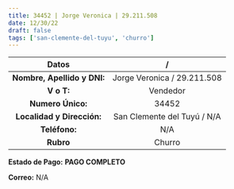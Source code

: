 ```yaml
---
title: 34452 | Jorge Veronica | 29.211.508
date: 12/30/22
draft: false
tags: ['san-clemente-del-tuyu', 'churro']
---
```


|          **Datos**          |              /              |
|:---------------------------:|:---------------------------:|
| **Nombre, Apellido y DNI:** | Jorge Veronica / 29.211.508 |
|          **V o T:**         |           Vendedor          |
|      **Numero Único:**      |            34452            |
|  **Localidad y Dirección:** | San Clemente del Tuyú / N/A |
|        **Teléfono:**        |             N/A             |
|          **Rubro**          |            Churro           |

**Estado de Pago:** **PAGO COMPLETO**

**Correo:** N/A

